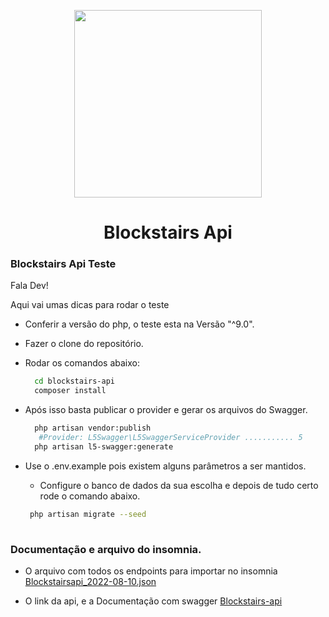 
<p align="center"><a href="https://laravel.com" target="_blank"><img src="https://blockstairs.com/wp-content/uploads/2022/07/icon_positivo_500x500.png" width="300"></a></p>
<h1 align="center">Blockstairs Api</h1>



### Blockstairs Api Teste

Fala Dev!
<p>Aqui vai umas dicas para rodar o teste</p>

- Conferir a versão do php, o teste esta na Versão "^9.0".
- Fazer o clone do repositório.
- Rodar os comandos abaixo:
  ```bash
    cd blockstairs-api
    composer install      
  ```
 - Após isso basta publicar o provider e gerar os arquivos do Swagger.
     ```bash
       php artisan vendor:publish
        #Provider: L5Swagger\L5SwaggerServiceProvider ........... 5
       php artisan l5-swagger:generate
      ```
 
  
  
- Use o .env.example pois existem alguns parâmetros a ser mantidos.
    - Configure o banco de dados da sua escolha e depois de tudo certo rode o comando abaixo.    
   ```bash
    php artisan migrate --seed 
    
  ```
  
### Documentação e arquivo do insomnia.

- O arquivo com todos os endpoints para importar no insomnia <a href="https://github.com/afermanx/blockstairs-api/tree/main/doc">Blockstairsapi_2022-08-10.json</a>

- O link da api, e a Documentação com swagger <a href="https://blockstairs.villasis.com.br/">Blockstairs-api</a>




